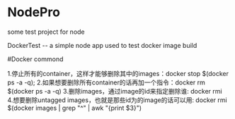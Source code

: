 # NodePro
some test project for node

DockerTest -- a simple node app used to test docker image build

#Docker commond

1.停止所有的container，这样才能够删除其中的images：docker stop $(docker ps -a -q);
2.如果想要删除所有container的话再加一个指令：docker rm $(docker ps -a -q)
3.删除images，通过image的id来指定删除谁: docker rmi <image id>
4.想要删除untagged images，也就是那些id为<None>的image的话可以用: docker rmi $(docker images | grep "^<none>" | awk "{print $3}")

